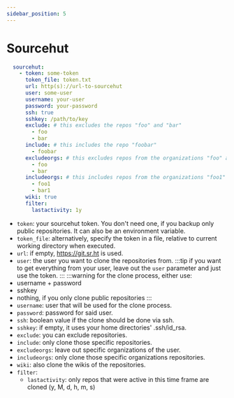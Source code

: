 ```yaml
---
sidebar_position: 5
---
```


# Sourcehut

```yaml title="config"
  sourcehut:
    - token: some-token
      token_file: token.txt
      url: http(s)://url-to-sourcehut
      user: some-user
      username: your-user
      password: your-password
      ssh: true
      sshkey: /path/to/key
      exclude: # this excludes the repos "foo" and "bar"
        - foo
        - bar
      include: # this includes the repo "foobar"
        - foobar
      excludeorgs: # this excludes repos from the organizations "foo" and "bar"
        - foo
        - bar
      includeorgs: # this includes repos from the organizations "foo1" and "bar1"
        - foo1
        - bar1
      wiki: true
      filter:
        lastactivity: 1y
```
- `token`: your sourcehut token. You don't need one, if you backup only public repositories. It can also be an environment variable.
- `token_file`: alternatively, specify the token in a file, relative to current working directory when executed.
- `url`: if empty, https://git.sr.ht is used.
- `user`: the user you want to clone the repositories from.
:::tip
if you want to get everything from your user, leave out the `user` parameter and just use the token.
:::
:::warning
for the clone process, either use:
 - username + password
 - sshkey
 - nothing, if you only clone public repositories
:::
- `username`: user that will be used for the clone process.
- `password`: password for said user.
- `ssh`: boolean value if the clone should be done via ssh.
- `sshkey`: if empty, it uses your home directories' .ssh/id_rsa.
- `exclude`: you can exclude repositories.
- `include`: only clone those specific repositories.
- `excludeorgs`: leave out specific organizations of the user.
- `includeorgs`: only clone those specific organizations repositories.
- `wiki`: also clone the wikis of the repositories.
- `filter`:
  - `lastactivity`: only repos that were active in this time frame are cloned (y, M, d, h, m, s)
